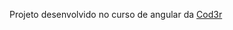 Projeto desenvolvido no curso de angular da [Cod3r](https://www.cod3r.com.br/courses/angular-9-essencial)
